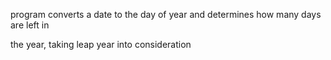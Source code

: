 program converts a date to the day of year and determines how many days are left in 

the year, taking leap year into consideration
